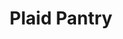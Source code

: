 ---
title: "Plaid Pantry"
url: /portland/plaid-pantry-north-hayden-island-drive/
shop: Lebensmittel
---